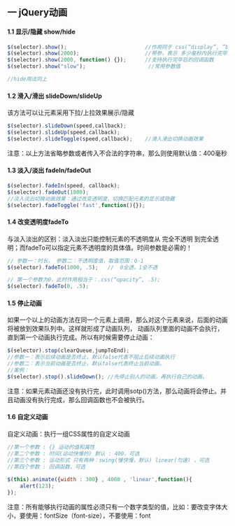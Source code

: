 ## 一 jQuery动画
#### 1.1 显示/隐藏 show/hide
```javascript
$(selector).show();                         //作用同于 css(“display”, ”block”)
$(selector).show(2000);	                    //带参，表示 多少毫秒内执行完毕
$(selector).show(2000, function() {});      //支持执行完毕后的回调函数
$(selector).show("slow");                    //常用参数值

//hide用法同上
```
#### 1.2 滑入/滑出 slideDown/slideUp
该方法可以让元素采用下拉/上拉效果展示/隐藏
```javascript
$(selector).slideDown(speed,callback);
$(selector).slideUp(speed,callback);
$(selector).slideToggle(speed,callback);    //滑入滑出切换动画效果
```
注意：以上方法省略参数或者传入不合法的字符串，那么则使用默认值：400毫秒
#### 1.3 淡入/淡出 fadeIn/fadeOut
```javascript
$(selector).fadeIn(speed, callback);
$(selector).fadeOut(1000);
//淡入淡出切换动画效果：通过改变透明度，切换匹配元素的显示或隐藏
$(selector).fadeToggle('fast',function(){});
```
#### 1.4 改变透明度fadeTo
与淡入淡出的区别：淡入淡出只能控制元素的不透明度从 完全不透明 到完全透明；而fadeTo可以指定元素不透明度的具体值。时间参数是必需的！
```javascript
// 参数一：时长， 参数二：不透明度值，取值范围：0-1
$(selector).fadeTo(1000, .5);   //  0全透，1全不透

// 第一个参数为0，此时作用相当于：.css(“opacity”, .5);
$(selector).fadeTo(0, .5);

```
#### 1.5 停止动画
如果一个以上的动画方法在同一个元素上调用，那么对这个元素来说，后面的动画将被放到效果队列中。这样就形成了动画队列， 动画队列里面的动画不会执行，直到第一个动画执行完成。所以有时候需要停止动画：
```javascript
$(selector).stop(clearQueue,jumpToEnd);
//参数一：表示后续动画是否终止，默认false代表不阻止后续动画执行
//参数二：表示当前动画是否终止，默认false代表终止当前动画。
//案例：
$(selector).stop().slideDown();	//先停止别人的动画，再执行自己的动画。
```
注意：如果元素动画还没有执行完，此时调用sotp()方法，那么动画将会停止。并且动画没有执行完成，那么回调函数也不会被执行。
#### 1.6 自定义动画
自定义动画：执行一组CSS属性的自定义动画
```javascript
//第一个参数 : {} 运动的值和属性
//第二个参数 : 时间(运动快慢的) 默认 : 400，可选
//第三个参数 : 运动形式 只有两种：swing(慢快慢，默认) linear(匀速) ，可选
//第四个参数 : 回调函数，可选
        
$(this).animate({width : 300} , 4000 , 'linear',function(){
    alert(123);
});
```
注意：所有能够执行动画的属性必须只有一个数字类型的值，比如：要改变字体大小，要使用：fontSize（font-size），不要使用：font
